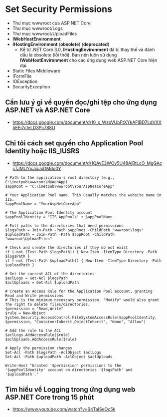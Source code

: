 # Set Security Permissions
+ Thư mục wwwroot của ASP.NET Core
+ Thư mục wwwroot/Logs
+ Thư mục wwwroot/UploadFiles
+ **IWebHostEnvironment**
+ **IHostingEnvironment** (**obsolete**) (**deprecated**)
  + Kể từ .NET Core 3.0, **IHostingEnvironment** đã bị thay thế và đánh dấu là obsolete (lỗi thời). Bạn nên luôn sử dụng **IWebHostEnvironment** cho các ứng dụng web ASP.NET Core hiện đại.
+ Static Files Middleware
+ IFormFile
+ IOException
+ SecurityException

## Cần lưu ý gì về quyền đọc/ghi tệp cho ứng dụng ASP.NET và ASP.NET Core
+ https://docs.google.com/document/d/10_x_WzoVUbFtXYkAFlBD7LdVXX5EEi7c1eLD3Pc788U

## Chỉ tôi cách set quyền cho Application Pool Identity hoặc IIS_IUSRS
+ https://docs.google.com/document/d/1QAvE3WOy5U48AjBtLcO_MgGAccTJMUYxJcjJxDMdo0Y

```
# Path to the application's root directory (e.g., C:\inetpub\wwwroot\MyWebApp)
$appRoot = "C:\inetpub\wwwroot\YourAspNetCoreApp"

# Your Application Pool name. This usually matches the website name in IIS.
$appPoolName = "YourAspNetCoreApp"

# The Application Pool Identity account
$appPoolIdentity = "IIS AppPool\" + $appPoolName

# Full paths to the directories that need permissions
$logsPath = Join-Path -Path $appRoot -ChildPath "wwwroot\logs"
$uploadPath = Join-Path -Path $appRoot -ChildPath "wwwroot\UploadFiles"

# Check and create the directories if they do not exist
if (-not (Test-Path $logsPath)) { New-Item -ItemType Directory -Path $logsPath }
if (-not (Test-Path $uploadPath)) { New-Item -ItemType Directory -Path $uploadPath }

# Get the current ACL of the directories
$aclLogs = Get-Acl $logsPath
$aclUploads = Get-Acl $uploadPath

# Create an Access Rule for the Application Pool account, granting Read and Write permissions
# This is the minimum necessary permission. "Modify" would also grant the right to delete files/directories.
$permission = "Read,Write"
$rule = New-Object System.Security.AccessControl.FileSystemAccessRule($appPoolIdentity, $permission, "ContainerInherit,ObjectInherit", "None", "Allow")

# Add the rule to the ACL
$aclLogs.AddAccessRule($rule)
$aclUploads.AddAccessRule($rule)

# Apply the permission changes
Set-Acl -Path $logsPath -AclObject $aclLogs
Set-Acl -Path $uploadPath -AclObject $aclUploads

Write-Host "Granted '$permission' permissions to the '$appPoolIdentity' account on directories '$logsPath' and '$uploadPath'."
```

## Tìm hiểu về Logging trong ứng dụng web ASP.NET Core trong 15 phút
+ https://www.youtube.com/watch?v=64TaISeOc5k
